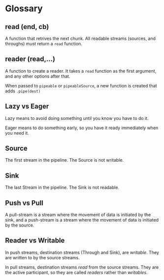 # Glossary

## read (end, cb)

A function that retrives the next chunk.
All readable streams (sources, and throughs)
must return a `read` function.

## reader (read,...)

A function to create a reader. It takes a `read` function
as the first argument, and any other options after that.

When passed to `pipeable` or `pipeableSource`,
a new function is created that adds `.pipe(dest)`

## Lazy vs Eager

Lazy means to avoid doing something until you know you have
to do it.

Eager means to do something early, so you have it ready
immediately when you need it.

## Source

The first stream in the pipeline. The Source is not writable.

## Sink

The last Stream in the pipeline. The Sink is not readable.

## Push vs Pull

A pull-stream is a stream where the movement of data
is initiated by the sink, and a push-stream
is a stream where the movement of data is initiated
by the source.

## Reader vs Writable

In push streams, destination streams (Through and Sink),
are _writable_. They are written to by the source streams.

In pull streams, destination streams _read_ from the source
streams. They are the active participant, so they are called
_readers_ rather than _writables_.
